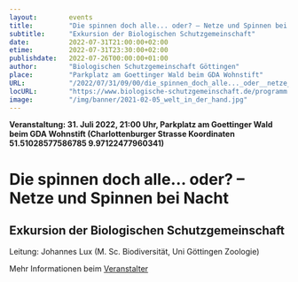 ```yaml
---
layout:        events
title:         "Die spinnen doch alle... oder? – Netze und Spinnen bei Nacht"
subtitle:      "Exkursion der Biologischen Schutzgemeinschaft"
date:          2022-07-31T21:00:00+02:00
etime:         2022-07-31T23:30:00+02:00
publishdate:   2022-07-26T00:00:00+01:00
author:        "Biologischen Schutzgemeinschaft Göttingen"
place:         "Parkplatz am Goettinger Wald beim GDA Wohnstift"
URL:           "/2022/07/31/09/00/die_spinnen_doch_alle..._oder__netze_und_spinnen_bei_nacht"
locURL:        "https://www.biologische-schutzgemeinschaft.de/programm.html"
image:         "/img/banner/2021-02-05_welt_in_der_hand.jpg"
---
```


**Veranstaltung: 31. Juli 2022, 21:00 Uhr, Parkplatz am Goettinger Wald beim GDA Wohnstift (Charlottenburger Strasse Koordinaten 51.51028577586785 9.97122477960341)**

Die spinnen doch alle... oder? – Netze und Spinnen bei Nacht
===========

Exkursion der Biologischen Schutzgemeinschaft
-----------
Leitung: Johannes Lux (M. Sc. Biodiversität, Uni Göttingen Zoologie)

Mehr Informationen beim [Veranstalter](https://www.biologische-schutzgemeinschaft.de/programm.html)
